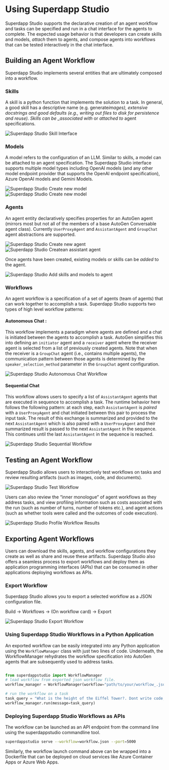 # Using Superdapp Studio

Superdapp Studio supports the declarative creation of an agent workflow and tasks can be specified and run in a chat interface for the agents to complete. The expected usage behavior is that developers can create skills and models, _attach_ them to agents, and compose agents into workflows that can be tested interactively in the chat interface.

## Building an Agent Workflow

Superdapp Studio implements several entities that are ultimately composed into a workflow.

### Skills

A skill is a python function that implements the solution to a task. In general, a good skill has a descriptive name (e.g. generate*images), extensive docstrings and good defaults (e.g., writing out files to disk for persistence and reuse). Skills can be \_associated with* or _attached to_ agent specifications.

![Superdapp Studio Skill Interface](./img/skill.png)

### Models

A model refers to the configuration of an LLM. Similar to skills, a model can be attached to an agent specification.
The Superdapp Studio interface supports multiple model types including OpenAI models (and any other model endpoint provider that supports the OpenAI endpoint specification), Azure OpenAI models and Gemini Models.

![Superdapp Studio Create new model](./img/model_new.png)
![Superdapp Studio Create new model](./img/model_openai.png)

### Agents

An agent entity declaratively specifies properties for an AutoGen agent (mirrors most but not all of the members of a base AutoGen Conversable agent class). Currently `UserProxyAgent` and `AssistantAgent` and `GroupChat` agent abstractions are supported.

![Superdapp Studio Create new agent](./img/agent_new.png)
![Superdapp Studio Createan assistant agent](./img/agent_groupchat.png)

Once agents have been created, existing models or skills can be _added_ to the agent.

![Superdapp Studio Add skills and models to agent](./img/agent_skillsmodel.png)

### Workflows

An agent workflow is a specification of a set of agents (team of agents) that can work together to accomplish a task. Superdapp Studio supports two types of high level workflow patterns:

#### Autonomous Chat :

This workflow implements a paradigm where agents are defined and a chat is initiated between the agents to accomplish a task. AutoGen simplifies this into defining an `initiator` agent and a `receiver` agent where the receiver agent is selected from a list of previously created agents. Note that when the receiver is a `GroupChat` agent (i.e., contains multiple agents), the communication pattern between those agents is determined by the `speaker_selection_method` parameter in the `GroupChat` agent configuration.

![Superdapp Studio Autonomous Chat Workflow](./img/workflow_chat.png)

#### Sequential Chat

This workflow allows users to specify a list of `AssistantAgent` agents that are executed in sequence to accomplish a task. The runtime behavior here follows the following pattern: at each step, each `AssistantAgent` is _paired_ with a `UserProxyAgent` and chat initiated between this pair to process the input task. The result of this exchange is summarized and provided to the next `AssistantAgent` which is also paired with a `UserProxyAgent` and their summarized result is passed to the next `AssistantAgent` in the sequence. This continues until the last `AssistantAgent` in the sequence is reached.

![Superdapp Studio Sequential Workflow](./img/workflow_sequential.png)

<!-- ```
Plot a chart of NVDA and TESLA stock price YTD. Save the result to a file named nvda_tesla.png
```

The agent workflow responds by _writing and executing code_ to create a python program to generate the chart with the stock prices.

> Note than there could be multiple turns between the `AssistantAgent` and the `UserProxyAgent` to produce and execute the code in order to complete the task.

![ARA](./img/ara_stockprices.png)

> Note: You can also view the debug console that generates useful information to see how the agents are interacting in the background. -->

<!-- - Build: Users begin by constructing their workflows. They may incorporate previously developed skills/models into agents within the workflow. User's can immediately test their workflows in the the same view or in a saved session in the playground.

- Playground: Users can start a new session, select an agent workflow, and engage in a "chat" with this agent workflow. It is important to note the significant differences between a traditional chat with a Large Language Model (LLM) and a chat with a group of agents. In the former, the response is typically a single formatted reply, while in the latter, it consists of a history of conversations among the agents.

## Entities and Concepts -->

## Testing an Agent Workflow

Superdapp Studio allows users to interactively test workflows on tasks and review resulting artifacts (such as images, code, and documents).

![Superdapp Studio Test Workflow](./img/workflow_test.png)

Users can also review the “inner monologue” of agent workflows as they address tasks, and view profiling information such as costs associated with the run (such as number of turns, number of tokens etc.), and agent actions (such as whether tools were called and the outcomes of code execution).

![Superdapp Studio Profile Workflow Results](./img/workflow_profile.png)

## Exporting Agent Workflows

Users can download the skills, agents, and workflow configurations they create as well as share and reuse these artifacts. Superdapp Studio also offers a seamless process to export workflows and deploy them as application programming interfaces (APIs) that can be consumed in other applications deploying workflows as APIs.

### Export Workflow

Superdapp Studio allows you to export a selected workflow as a JSON configuration file.

Build -> Workflows -> (On workflow card) -> Export

![Superdapp Studio Export Workflow](./img/workflow_export.png)

### Using Superdapp Studio Workflows in a Python Application

An exported workflow can be easily integrated into any Python application using the `WorkflowManager` class with just two lines of code. Underneath, the WorkflowManager rehydrates the workflow specification into AutoGen agents that are subsequently used to address tasks.

```python

from superdappstudio import WorkflowManager
# load workflow from exported json workflow file.
workflow_manager = WorkflowManager(workflow="path/to/your/workflow_.json")

# run the workflow on a task
task_query = "What is the height of the Eiffel Tower?. Dont write code, just respond to the question."
workflow_manager.run(message=task_query)

```

### Deploying Superdapp Studio Workflows as APIs

The workflow can be launched as an API endpoint from the command line using the superdappstudio commandline tool.

```bash
superdappstudio serve --workflow=workflow.json --port=5000
```

Similarly, the workflow launch command above can be wrapped into a Dockerfile that can be deployed on cloud services like Azure Container Apps or Azure Web Apps.
